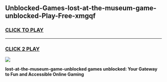 
## Unblocked-Games-lost-at-the-museum-game-unblocked-Play-Free-xmgqf
<h3>
<a href="https://premium76.site?title=lost-at-the-museum-game-unblocked&ref=09A">CLICK TO PLAY</a></h3>
<hr>

<h3>
<a href="https://premium76.site?title=lost-at-the-museum-game-unblocked&ref=09A">CLICK 2 PLAY</a>
  
</h3>

<a href="https://premium76.site?title=lost-at-the-museum-game-unblocked&ref=09A"><img src="https://clearcache.store/games.png"></a>


**lost-at-the-museum-game-unblocked games unblocked: Your Gateway to Fun and Accessible Online Gaming**
